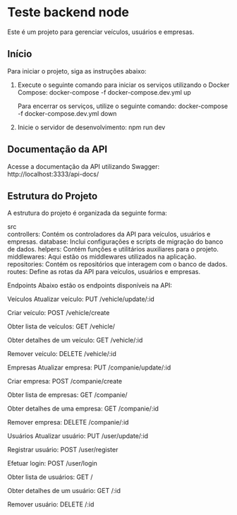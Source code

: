 # Teste backend node

Este é um projeto para gerenciar veículos, usuários e empresas.

## Início

Para iniciar o projeto, siga as instruções abaixo:

1. Execute o seguinte comando para iniciar os serviços utilizando o Docker Compose:
   docker-compose -f docker-compose.dev.yml up

   Para encerrar os serviços, utilize o seguinte comando:
   docker-compose -f docker-compose.dev.yml down

2. Inicie o servidor de desenvolvimento:
    npm run dev

## Documentação da API
Acesse a documentação da API utilizando Swagger:
http://localhost:3333/api-docs/

## Estrutura do Projeto
A estrutura do projeto é organizada da seguinte forma:

src\
controllers: Contém os controladores da API para veículos, usuários e empresas.
database: Inclui configurações e scripts de migração do banco de dados.
helpers: Contém funções e utilitários auxiliares para o projeto.
middlewares: Aqui estão os middlewares utilizados na aplicação.
repositories: Contém os repositórios que interagem com o banco de dados.
routes: Define as rotas da API para veículos, usuários e empresas.

Endpoints
Abaixo estão os endpoints disponíveis na API:

Veículos
Atualizar veículo:
PUT /vehicle/update/:id

Criar veículo:
POST /vehicle/create

Obter lista de veículos:
GET /vehicle/

Obter detalhes de um veículo:
GET /vehicle/:id

Remover veículo:
DELETE /vehicle/:id

Empresas
Atualizar empresa:
PUT /companie/update/:id

Criar empresa:
POST /companie/create

Obter lista de empresas:
GET /companie/

Obter detalhes de uma empresa:
GET /companie/:id

Remover empresa:
DELETE /companie/:id

Usuários
Atualizar usuário:
PUT /user/update/:id

Registrar usuário:
POST /user/register

Efetuar login:
POST /user/login

Obter lista de usuários:
GET /

Obter detalhes de um usuário:
GET /:id

Remover usuário:
DELETE /:id





